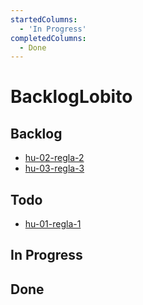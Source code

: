 ```yaml
---
startedColumns:
  - 'In Progress'
completedColumns:
  - Done
---
```


# BacklogLobito

## Backlog

- [hu-02-regla-2](tasks/hu-02-regla-2.md)
- [hu-03-regla-3](tasks/hu-03-regla-3.md)

## Todo

- [hu-01-regla-1](tasks/hu-01-regla-1.md)

## In Progress

## Done
